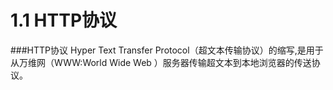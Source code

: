 # 1.1  HTTP协议

###<a href="#HTTP协议"><i aria-hidden="true"></i></a>HTTP协议
Hyper Text Transfer Protocol（超文本传输协议）的缩写,是用于从万维网（WWW:World Wide Web ）服务器传输超文本到本地浏览器的传送协议。






